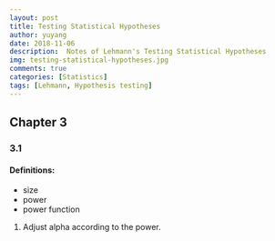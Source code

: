 ```yaml
---
layout: post
title: Testing Statistical Hypotheses
author: yuyang
date: 2018-11-06
description:  Notes of Lehmann's Testing Statistical Hypotheses
img: testing-statistical-hypotheses.jpg
comments: true
categories: [Statistics]
tags: [Lehmann, Hypothesis testing]
---
```



## Chapter 3

### 3.1

#### Definitions:
- size
- power
- power function

1. Adjust alpha according to the power.
